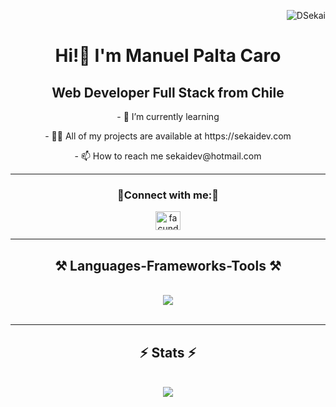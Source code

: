 <p align="right"> <img src="https://komarev.com/ghpvc/?username=DSekai&label=Profile%20views&color=0e75b6&style=flat" alt="DSekai" /> </p>
<h1 align="center">Hi!👋 I'm Manuel Palta Caro</h1> 
<h2 align="center">Web Developer Full Stack from Chile</h2>

<div align="center">
<p align="center">- 🌱 I’m currently learning </p>
<p align="center">- 👨‍💻 All of my projects are available at https://sekaidev.com</p>
<p align="center">- 📫 How to reach me sekaidev@hotmail.com</p>
  
</div>


<hr/>

<h3 align="center">📣Connect with me:📣</h3>
<p align="center">
  <a href="https://linkedin.com/in/sekaidev" target="blank"><img align="center" src="https://raw.githubusercontent.com/rahuldkjain/github-profile-readme-generator/master/src/images/icons/Social/linked-in-alt.svg" alt="facundo-wehrli" height="30" width="40" /></a>
</p>
 <hr/>
 
<h2 align="center">⚒️ Languages-Frameworks-Tools ⚒️</h2>
<br/>
<div align="center">
    <img src="https://skillicons.dev/icons?i=react,bootstrap,html,css,vscode,github,tailwind,git,nodejs,python,php,javascript,typescript,express,mongodb,nextjs,mysql,astro" />
</div>

<br/>
<hr/>

<h2 align="center">⚡ Stats ⚡</h2>
<br>
<div align="center">
  <img align="center" src="https://github-readme-stats.vercel.app/api/top-langs?username=DSekai&show_icons=true&locale=en&layout=compact&theme=material-palenight" />
</div>


<!--
**DSekai/DSekai** is a ✨ _special_ ✨ repository because its `README.md` (this file) appears on your GitHub profile.

Here are some ideas to get you started:

- 🔭 I’m currently working on ...
- 🌱 I’m currently learning ...
- 👯 I’m looking to collaborate on ...
- 🤔 I’m looking for help with ...
- 💬 Ask me about ...
- 📫 How to reach me: ...
- 😄 Pronouns: ...
- ⚡ Fun fact: ...
-->
